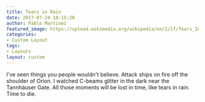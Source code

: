 ```yaml
---
title: Tears in Rain
date: 2017-07-24 18:15:20
author: Pablo Martinez
featured_image: https://upload.wikimedia.org/wikipedia/en/1/1f/Tears_In_Rain.png 
categories:
- Custom Layout
tags: 
- Layouts
layout: custom
---
```

I've seen things you people wouldn't believe. Attack ships on fire off the shoulder of Orion. I watched C-beams glitter in the dark near the Tannhäuser Gate. All those moments will be lost in time, like tears in rain. Time to die.